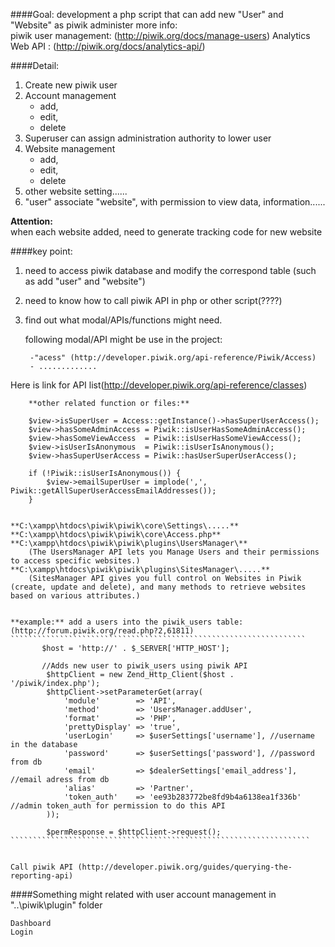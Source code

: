 
####Goal: development a php script that can add new "User" and "Website" as piwik administer
more info:  
	piwik user management: (http://piwik.org/docs/manage-users) 
	Analytics Web API :    (http://piwik.org/docs/analytics-api/)  

####Detail:
1. Create new piwik user
2. Account management
	- add,
	- edit,
	- delete
3. Superuser can assign administration authority to lower user
4. Website management
	- add,
	- edit,
	- delete
5.	other website setting......
6. "user" associate "website", with permission to view data, information......

**Attention:**  
when each website added, need to generate tracking code for new website


####key point:
1. need to access piwik database and modify the correspond table (such as add "user" and "website")  
2. need to know how to call piwik API in php or other script(????)
3. find out what modal/APIs/functions might need.   

	following modal/API might be use in the project:

		-"acess" (http://developer.piwik.org/api-reference/Piwik/Access)
		- .............
Here is link for API list(http://developer.piwik.org/api-reference/classes)
		
		**other related function or files:**
		
        $view->isSuperUser = Access::getInstance()->hasSuperUserAccess();
        $view->hasSomeAdminAccess = Piwik::isUserHasSomeAdminAccess();
        $view->hasSomeViewAccess  = Piwik::isUserHasSomeViewAccess();
        $view->isUserIsAnonymous  = Piwik::isUserIsAnonymous();
        $view->hasSuperUserAccess = Piwik::hasUserSuperUserAccess();
		
		if (!Piwik::isUserIsAnonymous()) {
            $view->emailSuperUser = implode(',', Piwik::getAllSuperUserAccessEmailAddresses());
        }
		
		
	**C:\xampp\htdocs\piwik\piwik\core\Settings\.....**  
	**C:\xampp\htdocs\piwik\piwik\core\Access.php**  
	**C:\xampp\htdocs\piwik\piwik\plugins\UsersManager\**  
		(The UsersManager API lets you Manage Users and their permissions to access specific websites.)  
	**C:\xampp\htdocs\piwik\piwik\plugins\SitesManager\.....**  
		(SitesManager API gives you full control on Websites in Piwik (create, update and delete), and many methods to retrieve websites based on various attributes.)
	
	
	**example:** add a users into the piwik_users table: (http://forum.piwik.org/read.php?2,61811)
	``````````````````````````````````````````````````````````````````
           $host = 'http://' . $_SERVER['HTTP_HOST'];

           //Adds new user to piwik_users using piwik API
            $httpClient = new Zend_Http_Client($host . '/piwik/index.php');
            $httpClient->setParameterGet(array(
                'module'        => 'API',
                'method'        => 'UsersManager.addUser',
                'format'        => 'PHP',
                'prettyDisplay' => 'true',
                'userLogin'     => $userSettings['username'], //username in the database
                'password'      => $userSettings['password'], //password from db
                'email'         => $dealerSettings['email_address'], //email adress from db
                'alias'         => 'Partner',
                'token_auth'    => 'ee93b283772be8fd9b4a6138ea1f336b' //admin token_auth for permission to do this API
            ));

            $permResponse = $httpClient->request();	
	```````````````````````````````````````````````````````````````````
	

	Call piwik API (http://developer.piwik.org/guides/querying-the-reporting-api)  

####Something might related with user account management in "..\piwik\plugin" folder

	Dashboard 
	Login 



